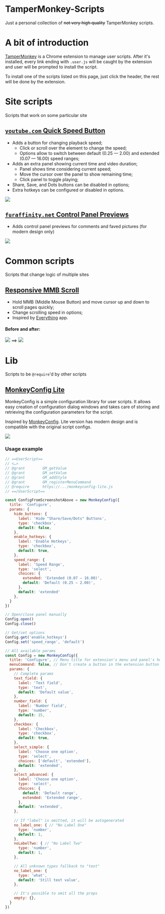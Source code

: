 # TamperMonkey-Scripts
Just a personal collection of ~~not very high quality~~ TamperMonkey scripts.

# A bit of introduction
[TamperMonkey](https://chrome.google.com/webstore/detail/tampermonkey/dhdgffkkebhmkfjojejmpbldmpobfkfo) is a Chrome extension to manage user scripts. After it's installed, every link ending with `.user.js` will be caught by the extension and user will be prompted to install the script.

To install one of the scripts listed on this page, just click the header, the rest will be done by the extension.

# Site scripts
Scripts that work on some particular site

## [`youtube.com` Quick Speed Button]
* Adds a button for changing playback speed;
  * Click or scroll over the element to change the speed;
  * Options allow to switch between default (0.25 — 2.00) and extended (0.07 — 16.00) speed ranges;
* Adds an extra panel showing current time and video duration;
  * Panel shows time considering current speed;
  * Move the cursor over the panel to show remaining time;
  * Click panel to toggle playing;
* Share, Save, and Dots buttons can be disabled in options;
* Extra hotkeys can be configured or disabled in options.

![](https://github.com/OddMorning/TamperMonkey-Scripts/blob/master/assets/%5Byoutube.com%5D%20Quick%20Speed%20Button.png)

## [`furaffinity.net` Control Panel Previews]
* Adds control panel previews for comments and faved pictures (for modern design only)

![](https://github.com/OddMorning/TamperMonkey-Scripts/blob/master/assets/%5Bfuraffinity.net%5D%20Control%20Panel%20Previews.png)

<!--
## [`avasdemon.com` Pages Counter]
* Adds a pages counter;
* Locks the "next" button and makes picture unclickable if there are no more pages left

![](https://github.com/OddMorning/TamperMonkey-Scripts/blob/master/assets/%5Bavasdemon.com%5D%20Pages%20Counter.png)
-->


# Common scripts
Scripts that change logic of multiple sites

## [Responsive MMB Scroll]
* Hold MMB (Middle Mouse Button) and move cursor up and down to scroll pages quickly;
* Change scrolling speed in options;
* Inspired by [Everything](https://www.voidtools.com/) app.

#### Before and after:
![](https://github.com/OddMorning/TamperMonkey-Scripts/blob/master/assets/Responsive%20MMB%20Scroll%20-%20Before.gif) ==> ![](https://github.com/OddMorning/TamperMonkey-Scripts/blob/master/assets/Responsive%20MMB%20Scroll%20-%20After.gif)


# Lib
Scripts to be `@require`'d by other scripts

## [MonkeyConfig Lite]
MonkeyConfig is a simple configuration library for user scripts. It allows easy creation of configuration dialog windows and takes care of storing and retrieving the configuration parameters for the script.

Inspired by [MonkeyConfig](https://github.com/odyniec/MonkeyConfig). Lite version has modern design and is compatible with the original script configs.

![](https://github.com/OddMorning/TamperMonkey-Scripts/blob/master/assets/MonkeyConfig%20Lite.png)

### Usage example
```js
// ==UserScript==
// <…>
// @grant        GM_getValue
// @grant        GM_setValue
// @grant        GM_addStyle
// @grant        GM_registerMenuCommand
// @require      https://.../monkeyconfig-lite.js
// ==/UserScript==
```
```js
const ConfigFromScreenshotAbove = new MonkeyConfig({
  title: 'Configure',
  params: {
    hide_buttons: {
      label: 'Hide "Share/Save/Dots" Buttons',
      type: 'checkbox',
      default: false,
    },
    enable_hotkeys: {
      label: 'Enable Hotkeys',
      type: 'checkbox',
      default: true,
    },
    speed_range: {
      label: 'Speed Range',
      type: 'select',
      choices: {
        extended: 'Extended (0.07 — 16.00)',
        default: 'Default (0.25 — 2.00)',
      },
      default: 'extended'
    },
  }
})

// Open/close panel manually
Config.open()
Config.close()

// Get/set options
Config.get('enable_hotkeys')
Config.set('speed_range', 'default')
```
```js
// All available params
const Config = new MonkeyConfig({
  title: 'Configure', // Menu title for extension's menu and panel's header
  menuCommand: false, // Don't create a button in the extension button menu
  params: {
    // Complete params
    text_field: {
      label: 'Text field',
      type: 'text',
      default: 'Default value',
    },
    number_field: {
      label: 'Number field',
      type: 'number',
      default: 15,
    },
    checkbox: {
      label: 'Checkbox',
      type: 'checkbox',
      default: true,
    },
    select_simple: {
      label: 'Choose one option',
      type: 'select',
      choices: ['default', 'extended'],
      default: 'extended',
    },
    select_advanced: {
      label: 'Choose one option',
      type: 'select',
      choices: {
        default: 'Default range',
        extended: 'Extended range',
      },
      default: 'extended',
    },
    
    // If "label" is omitted, it will be autogenerated 
    no_label_one: { // "No Label One"
      type: 'number',
      default: 1,
    },
    noLabelTwo: { // "No Label Two"
      type: 'number',
      default: 1,
    },

    // All unknown types fallback to "text"
    no_label_one: {
      type: 'what',
      default: 'Still text value',
    },

    // It's possible to omit all the props
    empty: {},
  }
})

```



[`youtube.com` Quick Speed Button]: https://github.com/OddMorning/TamperMonkey-Scripts/raw/master/scripts/site/%5Byoutube.com%5D%20Quick%20Speed%20Button.user.js
[`furaffinity.net` Control Panel Previews]: https://github.com/OddMorning/TamperMonkey-Scripts/raw/master/scripts/site/%5Bfuraffinity.net%5D%20Control%20Panel%20Previews.user.js
[`avasdemon.com` Pages Counter]: https://github.com/OddMorning/TamperMonkey-Scripts/raw/master/scripts/site/%5Bavasdemon.com%5D%20Pages%20Counter.user.js

[Responsive MMB Scroll]: https://github.com/OddMorning/TamperMonkey-Scripts/raw/master/scripts/common/Responsive%20MMB%20Scroll.user.js

[MonkeyConfig Lite]: https://github.com/OddMorning/TamperMonkey-Scripts/blob/master/scripts/lib/monkeyconfig-lite.js
